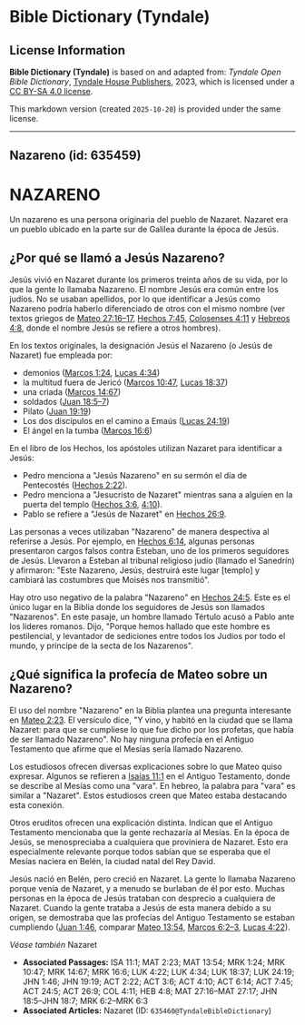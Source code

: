 # Bible Dictionary (Tyndale)

## License Information

**Bible Dictionary (Tyndale)** is based on and adapted from: _Tyndale Open Bible Dictionary_, [Tyndale House Publishers](https://tyndaleopenresources.com/), 2023, which is licensed under a [CC BY-SA 4.0 license](https://creativecommons.org/licenses/by-sa/4.0/legalcode.en).

This markdown version (created `2025-10-20`) is provided under the same license.



--------------------------------

## Nazareno (id: 635459)

NAZARENO
========

Un nazareno es una persona originaria del pueblo de Nazaret. Nazaret era un pueblo ubicado en la parte sur de Galilea durante la época de Jesús.

¿Por qué se llamó a Jesús Nazareno?
-----------------------------------

Jesús vivió en Nazaret durante los primeros treinta años de su vida, por lo que la gente lo llamaba Nazareno. El nombre Jesús era común entre los judíos. No se usaban apellidos, por lo que identificar a Jesús como Nazareno podría haberlo diferenciado de otros con el mismo nombre (ver textos griegos de [Mateo 27:16–17](https://ref.ly/Matt27:16-Matt27:17), [Hechos 7:45](https://ref.ly/Acts7:45), [Colosenses 4:11](https://ref.ly/Col4:11) y [Hebreos 4:8](https://ref.ly/Heb4:8), donde el nombre Jesús se refiere a otros hombres).

En los textos originales, la designación Jesús el Nazareno (o Jesús de Nazaret) fue empleada por:

* demonios ([Marcos 1:24](https://ref.ly/Mark1:24), [Lucas 4:34](https://ref.ly/Luke4:34))
* la multitud fuera de Jericó ([Marcos 10:47](https://ref.ly/Mark10:47), [Lucas 18:37](https://ref.ly/Luke18:37))
* una criada ([Marcos 14:67](https://ref.ly/Mark14:67))
* soldados ([Juan 18:5–7](https://ref.ly/John18:5-John18:7))
* Pilato ([Juan 19:19](https://ref.ly/John19:19))
* Los dos discípulos en el camino a Emaús ([Lucas 24:19](https://ref.ly/Luke24:19))
* El ángel en la tumba ([Marcos 16:6](https://ref.ly/Mark16:6))

En el libro de los Hechos, los apóstoles utilizan Nazaret para identificar a Jesús:

* Pedro menciona a "Jesús Nazareno" en su sermón el día de Pentecostés ([Hechos 2:22](https://ref.ly/Acts2:22)).
* Pedro menciona a "Jesucristo de Nazaret" mientras sana a alguien en la puerta del templo ([Hechos 3:6](https://ref.ly/Acts3:6), [4:10](https://ref.ly/Acts4:10)).
* Pablo se refiere a "Jesús de Nazaret" en [Hechos 26:9](https://ref.ly/Acts26:9).

Las personas a veces utilizaban "Nazareno" de manera despectiva al referirse a Jesús. Por ejemplo, en [Hechos 6:14](https://ref.ly/Acts6:14), algunas personas presentaron cargos falsos contra Esteban, uno de los primeros seguidores de Jesús. Llevaron a Esteban al tribunal religioso judío (llamado el Sanedrín) y afirmaron: "Este Nazareno, Jesús, destruirá este lugar \[templo] y cambiará las costumbres que Moisés nos transmitió".

Hay otro uso negativo de la palabra "Nazareno" en [Hechos 24:5](https://ref.ly/Acts24:5). Este es el único lugar en la Biblia donde los seguidores de Jesús son llamados "Nazarenos". En este pasaje, un hombre llamado Tértulo acusó a Pablo ante los líderes romanos. Dijo, "Porque hemos hallado que este hombre es pestilencial, y levantador de sediciones entre todos los Judíos por todo el mundo, y príncipe de la secta de los Nazarenos".

¿Qué significa la profecía de Mateo sobre un Nazareno?
------------------------------------------------------

El uso del nombre "Nazareno" en la Biblia plantea una pregunta interesante en [Mateo 2:23](https://ref.ly/Matt2:23). El versículo dice, "Y vino, y habitó en la ciudad que se llama Nazaret: para que se cumpliese lo que fue dicho por los profetas, que había de ser llamado Nazareno". No hay ninguna profecía en el Antiguo Testamento que afirme que el Mesías sería llamado Nazareno.

Los estudiosos ofrecen diversas explicaciones sobre lo que Mateo quiso expresar. Algunos se refieren a [Isaías 11:1](https://ref.ly/Isa11:1) en el Antiguo Testamento, donde se describe al Mesías como una "vara". En hebreo, la palabra para "vara" es similar a "Nazaret". Estos estudiosos creen que Mateo estaba destacando esta conexión.

Otros eruditos ofrecen una explicación distinta. Indican que el Antiguo Testamento mencionaba que la gente rechazaría al Mesías. En la época de Jesús, se menospreciaba a cualquiera que proviniera de Nazaret. Esto era especialmente relevante porque todos sabían que se esperaba que el Mesías naciera en Belén, la ciudad natal del Rey David.

Jesús nació en Belén, pero creció en Nazaret. La gente lo llamaba Nazareno porque venía de Nazaret, y a menudo se burlaban de él por esto. Muchas personas en la época de Jesús trataban con desprecio a cualquiera de Nazaret. Cuando la gente trataba a Jesús de esta manera debido a su origen, se demostraba que las profecías del Antiguo Testamento se estaban cumpliendo ([Juan 1:46](https://ref.ly/John1:46), comparar [Mateo 13:54](https://ref.ly/Matt13:54), [Marcos 6:2–3](https://ref.ly/Mark6:2-Mark6:3), [Lucas 4:22](https://ref.ly/Luke4:22)).

*Véase también* Nazaret

* **Associated Passages:** ISA 11:1; MAT 2:23; MAT 13:54; MRK 1:24; MRK 10:47; MRK 14:67; MRK 16:6; LUK 4:22; LUK 4:34; LUK 18:37; LUK 24:19; JHN 1:46; JHN 19:19; ACT 2:22; ACT 3:6; ACT 4:10; ACT 6:14; ACT 7:45; ACT 24:5; ACT 26:9; COL 4:11; HEB 4:8; MAT 27:16–MAT 27:17; JHN 18:5–JHN 18:7; MRK 6:2–MRK 6:3
* **Associated Articles:** Nazaret (ID: `635460@TyndaleBibleDictionary`)

